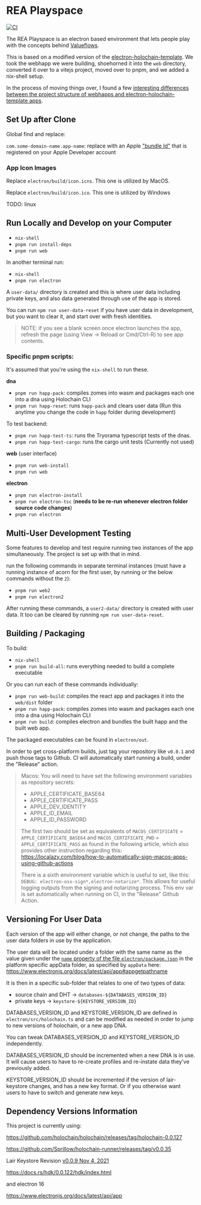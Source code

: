 # REA Playspace

[![CI](https://github.com/lightningrodlabs/rea-playspace/actions/workflows/test.yml/badge.svg)](https://github.com/lightningrodlabs/rea-playspace/actions/)

The REA Playspace is an electron based environment that lets people play with the concepts behind [Valueflows](https://www.valueflo.ws/).

This is based on a modified version of the [electron-holochain-template](https://github.com/Sprillow/electron-holochain-template). We took the webhapp we were building, shoehorned it into the `web` directory, converted it over to a vitejs project, moved over to pnpm, and we added a nix-shell setup.

In the process of moving things over, I found a few [interesting differences between the project structure of webhapps and electron-holochain-template apps](https://hackmd.io/JXX0M-nwS1i048eqTS6BLA).

## Set Up after Clone

Global find and replace:

`com.some-domain-name.app-name`: replace with an Apple ["bundle Id"](https://developer.apple.com/documentation/appstoreconnectapi/bundle_ids) that is registered on your Apple Developer account

### App Icon Images

Replace `electron/build/icon.icns`. This one is utilized by MacOS.

Replace `electron/build/icon.ico`. This one is utilized by Windows

TODO: linux

## Run Locally and Develop on your Computer

- `nix-shell`
- `pnpm run install-deps`
- `pnpm run web`

In another terminal run:

- `nix-shell`
- `pnpm run electron`

A `user-data/` directory is created and this is where user data including private keys, and also data generated through use of the app is stored.

You can run `npm run user-data-reset` if you have user data in development, but you want to clear it, and start over with fresh identities.

> NOTE: if you see a blank screen once electron launches the app, refresh the page (using View -> Reload or Cmd/Ctrl-R) to see app contents.

### Specific pnpm scripts:

It's assumed that you're using the `nix-shell` to run these.

**dna**

- `pnpm run happ-pack`: compiles zomes into wasm and packages each one into a dna using Holochain CLI
- `pnpm run happ-reset`: runs `happ-pack` and clears user data (Run this anytime you change the code in `happ` folder during development)

To test backend:

- `pnpm run happ-test-ts`: runs the Tryorama typescript tests of the dnas.
- `pnpm run happ-test-cargo`: runs the cargo unit tests (Currently not used)

**web** (user interface)

- `pnpm run web-install`
- `pnpm run web`

**electron**

- `pnpm run electron-install`
- `pnpm run electron-tsc` (**needs to be re-run whenever electron folder source code changes**)
- `pnpm run electron`

## Multi-User Development Testing
Some features to develop and test require running two instances of the app simultaneously. The project is set up with that in mind.

run the following commands in separate terminal instances (must have a running instance of acorn for the first user, by running or the below commands without the `2`):

- `pnpm run web2`
- `pnpm run electron2`

After running these commands, a `user2-data/` directory is created with user data. It too can be cleared by running `npm run user-data-reset`.

## Building / Packaging

To build:

- `nix-shell`
- `pnpm run build-all`: runs everything needed to build a complete executable

Or you can run each of these commands individually:

- `pnpm run web-build`: compiles the react app and packages it into the `web/dist` folder
- `pnpm run happ-pack`: compiles zomes into wasm and packages each one into a dna using Holochain CLI
- `pnpm run build`: compiles electron and bundles the built happ and the built web app.

The packaged executables can be found in `electron/out`.

In order to get cross-platform builds, just tag your repository like `v0.0.1` and push those tags to Github. CI will automatically start running a build, under the "Release" action.

> Macos: You will need to have set the following environment variables as repository secrets:
> - APPLE_CERTIFICATE_BASE64
> - APPLE_CERTIFICATE_PASS
> - APPLE_DEV_IDENTITY
> - APPLE_ID_EMAIL
> - APPLE_ID_PASSWORD
> 
> The first two should be set as equivalents of `MACOS_CERTIFICATE` = `APPLE_CERTIFICATE_BASE64` and `MACOS_CERTIFICATE_PWD` = `APPLE_CERTIFICATE_PASS` as found in the following article, which also provides other instruction regarding this: https://localazy.com/blog/how-to-automatically-sign-macos-apps-using-github-actions
>
> There is a sixth environment variable which is useful to set, like this: `DEBUG: electron-osx-sign*,electron-notarize*`. This allows for useful logging outputs from the signing and notarizing process. This env var is set automatically when running on CI, in the "Release" Github Action.


## Versioning For User Data

Each version of the app will either change, or not change, the paths to the user data folders in use by the application. 

The user data will be located under a folder with the same name as the value given under the [`name` property of the file `electron/package.json`](./electron/package.json#L2) in the platform specific appData folder, as specified by `appData` here: https://www.electronjs.org/docs/latest/api/app#appgetpathname

It is then in a specific sub-folder that relates to one of two types of data: 
- source chain and DHT -> `databases-${DATABASES_VERSION_ID}`
- private keys -> `keystore-${KEYSTORE_VERSION_ID}`

DATABASES_VERSION_ID and KEYSTORE_VERSION_ID are defined in `electron/src/holochain.ts` and can be modified as needed in order to jump to new versions of holochain, or a new app DNA.

You can tweak DATABASES_VERSION_ID and KEYSTORE_VERSION_ID independently. 

DATABASES_VERSION_ID should be incremented when a new DNA is in use. It will cause users to have to re-create profiles and re-instate data they've previously added.

KEYSTORE_VERSION_ID should be incremented if the version of lair-keystore changes, and has a new key format. Or if you otherwise want users to have to switch and generate new keys.


## Dependency Versions Information

This project is currently using:

https://github.com/holochain/holochain/releases/tag/holochain-0.0.127

https://github.com/Sprillow/holochain-runner/releases/tag/v0.0.35

Lair Keystore Revision [v0.0.9 Nov 4, 2021](https://github.com/holochain/lair/releases/tag/v0.0.9)

https://docs.rs/hdk/0.0.122/hdk/index.html

and electron 16

https://www.electronjs.org/docs/latest/api/app


